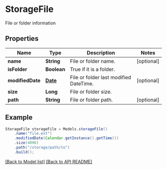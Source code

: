 # StorageFile

File or folder information

## Properties
Name | Type | Description | Notes
------------ | ------------- | ------------- | -------------
**name** | **String** | File or folder name. |  [optional]
**isFolder** | **Boolean** | True if it is a folder. | 
**modifiedDate** | [**Date**](Date.md) | File or folder last modified DateTime. |  [optional]
**size** | **Long** | File or folder size. | 
**path** | **String** | File or folder path. |  [optional]



## Example
```java
StorageFile storageFile = Models.storageFile()
    .name("file.ext")
    .modifiedDate(Calendar.getInstance().getTime())
    .size(4096)
    .path("/storage/path/to")
    .build();
```


[[Back to Model list]](Models.md) [[Back to API README]](README.md)
